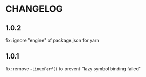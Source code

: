 # CHANGELOG

## 1.0.2
fix: ignore "engine" of package.json for yarn

## 1.0.1
fix: remove `~LinuxPerf()` to prevent "lazy symbol binding failed"
